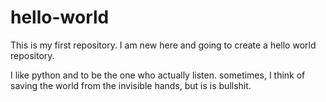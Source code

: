 # hello-world
This is my first repository. I am new here and going to create a hello world repository.

I like python and to be the one who actually listen. 
sometimes, I think of saving the world from the invisible hands, but is is bullshit. 
